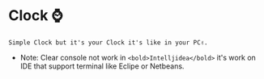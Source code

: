 # Clock ⌚

`Simple Clock but it's your Clock it's like in your PC✌.` 

* Note:
  Clear console not work in `<bold>Intelljidea</bold>` it's work on IDE that support terminal like Eclipe or Netbeans.
